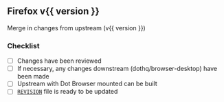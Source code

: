 ## Firefox v{{ version }}

Merge in changes from upstream (v{{ version }})

### Checklist

- [ ] Changes have been reviewed
- [ ] If necessary, any changes downstream (dothq/browser-desktop) have been made
- [ ] Upstream with Dot Browser mounted can be built
- [ ] [`REVISION`](https://github.com/dothq/browser-desktop/blob/nightly/REVISION) file is ready to be updated